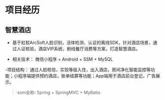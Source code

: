 # 项目经历



## 智慧酒店

- 基于虹软ArcSoft人脸识别，活体检测、认证的离线SDK，针对酒店场景，通过人证核验，酒店VIP系统，刷线餐厅消费等方案，打造智慧酒店。

- 相关技术： 微信小程序 + Android + SSM + MySQL

-项目结构： 通过人脸核验，实现等级入住，出入酒店，房间净化智能监控等功能；小程序端提供预约酒店，账单结算等功能；App端用于酒店前台登记，广告展示。



> ssm全称: Spring + SpringMVC + MyBatis